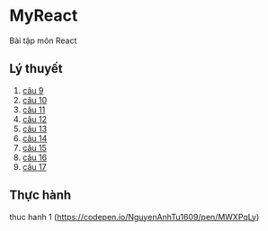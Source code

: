 # MyReact
Bài tập môn React
## Lý thuyết 
1. [câu 9](https://codepen.io/NguyenAnhTu1609/pen/mdKEwey)
2. [câu 10](https://codepen.io/NguyenAnhTu1609/pen/MWXeoaQ)
3. [câu 11](https://codepen.io/NguyenAnhTu1609/pen/dyKXzjz)
4. [câu 12](https://codepen.io/NguyenAnhTu1609/pen/yLEMZXQ)
5. [câu 13](https://codepen.io/NguyenAnhTu1609/pen/OJEpdgx)
6. [câu 14](https://codepen.io/NguyenAnhTu1609/pen/poKeBbe)
7. [câu 15](https://codepen.io/NguyenAnhTu1609/pen/ZERewyP)
8. [câu 16](https://codepen.io/NguyenAnhTu1609/pen/bGKYOVv)
9. [câu 17](https://codepen.io/NguyenAnhTu1609/pen/KKeybdG)
## Thực hành 
thuc hanh 1 (https://codepen.io/NguyenAnhTu1609/pen/MWXPqLy)
